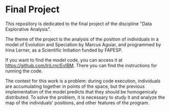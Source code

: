 # Final Project

This repository is dedicated to the final project of the discipline "Data Explorative Analysis".

The theme of the project is the analysis of the position of individuals in a model of Evolution and Speciation by Marcus Aguiar, and programmed by Irina Lerner, as a Scientific Initiation funded by FAPESP.

If you want to find the model code, you can access it at https://github.com/IriLrnr/EvIBM. There you can find the instructions for running the code.

The context for this work is a problem: during code execution, individuals are accumulating together in points of the space, but the previous implementation of the model predicts that they should be homogenicaly distributed. To solve the problem, it is necessary to study it and analyze the map of the individuals' positions, and other features of the program.


